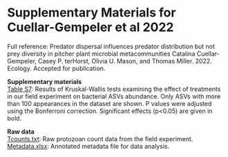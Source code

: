 # Supplementary Materials for Cuellar-Gempeler et al 2022

Full reference: Predator dispersal influences predator distribution but not prey diversity in pitcher plant microbial metacommunities
Catalina Cuellar-Gempeler, Casey P. terHorst, Olivia U. Mason, and Thomas Miller. 2022. Ecology. Accepted for publication. 

**Supplementary materials**  
[Table S7](https://github.com/catalicu/DDP/edit/main/TableS7.txt): Results of Kruskal-Wallis tests examining the effect of treatments in our field experiment on bacterial ASVs abundance. Only ASVs with more than 100 appearances in the dataset are shown. P values were adjusted using the Bonferroni correction. Significant effects (p<0.05) are given in bold. 

**Raw data**  
[Tcounts.txt](https://github.com/catalicu/DDP/edit/main/Tcounts.txt): Raw protozoan count data from the field experiment. 
[Metadata.xlsx](https://github.com/catalicu/DDP/edit/main/MetadataDPP.xlsx): Annotated metadata file for data analysis. 